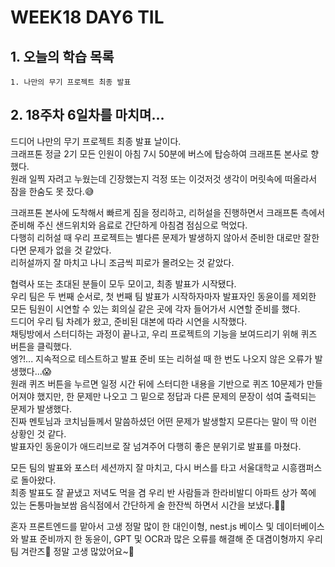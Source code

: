 # WEEK18 DAY6 TIL

## 1. 오늘의 학습 목록
```
1. 나만의 무기 프로젝트 최종 발표
```

## 2. 18주차 6일차를 마치며...
드디어 나만의 무기 프로젝트 최종 발표 날이다.  
크래프톤 정글 2기 모든 인원이 아침 7시 50분에 버스에 탑승하여 크래프톤 본사로 향했다.  
원래 일찍 자려고 누웠는데 긴장했는지 걱정 또는 이것저것 생각이 머릿속에 떠올라서 잠을 한숨도 못 잤다.😅

크래프톤 본사에 도착해서 빠르게 짐을 정리하고, 리허설을 진행하면서 크래프톤 측에서 준비해 주신 샌드위치와 음료로 간단하게 아침겸 점심으로 먹었다.  
다행히 리허설 때 우리 프로젝트는 별다른 문제가 발생하지 않아서 준비한 대로만 잘한다면 문제가 없을 것 같았다.  
리허설까지 잘 마치고 나니 조금씩 피로가 몰려오는 것 같았다.

협력사 또는 초대된 분들이 모두 모이고, 최종 발표가 시작됐다.  
우리 팀은 두 번째 순서로, 첫 번째 팀 발표가 시작하자마자 발표자인 동윤이를 제외한 모든 팀원이 시연할 수 있는 회의실 같은 곳에 각자 들어가서 시연할 준비를 했다.  
드디어 우리 팀 차례가 왔고, 준비된 대본에 따라 시연을 시작했다.  
채팅방에서 스터디하는 과정이 끝나고, 우리 프로젝트의 기능을 보여드리기 위해 퀴즈 버튼을 클릭했다.  
엥?!... 지속적으로 테스트하고 발표 준비 또는 리허설 때 한 번도 나오지 않은 오류가 발생했다...😱  
원래 퀴즈 버튼을 누르면 일정 시간 뒤에 스터디한 내용을 기반으로 퀴즈 10문제가 만들어져야 했지만, 한 문제만 나오고 그 밑으로 정답과 다른 문제의 문장이 섞여 출력되는 문제가 발생했다.  
진짜 멘토님과 코치님들께서 말씀하셨던 어떤 문제가 발생할지 모른다는 말이 딱 이런 상황인 것 같다.  
발표자인 동윤이가 애드리브로 잘 넘겨주어 다행히 좋은 분위기로 발표를 마쳤다.

모든 팀의 발표와 포스터 세션까지 잘 마치고, 다시 버스를 타고 서울대학교 시흥캠퍼스로 돌아왔다.  
최종 발표도 잘 끝냈고 저녁도 먹을 겸 우리 반 사람들과 한라비발디 아파트 상가 쪽에 있는 돈통마늘보쌈 음식점에서 간단하게 술 한잔씩 하면서 시간을 보냈다.🍖🍻

혼자 프론트엔드를 맡아서 고생 정말 많이 한 대인이형, nest.js 베이스 및 데이터베이스와 발표 준비까지 한 동윤이, GPT 및 OCR과 많은 오류를 해결해 준 대겸이형까지 우리 팀 겨란즈🥚 정말 고생 많았어요~🎉